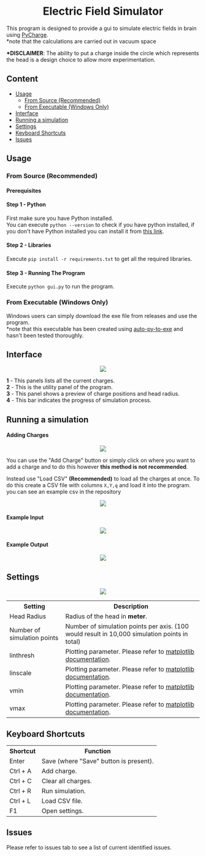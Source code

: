 <h1 style="text-align: center;">Electric Field Simulator</h1>
<p>This program is designed to provide a gui to simulate electric fields in brain using <a href="https://github.com/MatthewFilipovich/pycharge">PyCharge</a>.<br>*note that the calculations are carried out in vacuum space</p>
<p><b>*DISCLAIMER</b>: The ability to put a charge inside the circle which represents the head is a design choice to allow more experimentation.</p>

<h2>Content</h2>
<ul>
    <li><a href = "#usage">Usage</a><ul>
    <li><a href = "#source">From Source (Recommended)</a></li>
    <li><a href = "#exe">From Executable (Windows Only)</a></li>
    </ul>
    </li>
    <li><a href = "#ui">Interface</a></li>
    <li><a href = "#sim">Running a simulation</a></li>
    <li><a href = "#settings">Settings</a></li>
    <li><a href = "#shortcuts">Keyboard Shortcuts</a></li>
    <li><a href = "#issues">Issues</a></li>
</ul>

<h2 id = "usage">Usage</h2>
<h3 id = "source">From Source (Recommended)</h3>
<h4>Prerequisites</h4>
<h4>Step 1 - Python</h4>
<p>First make sure you have Python installed.<br>You can execute <code>python --version</code> to check if you have python installed, if you don't have Python installed you can install it from <a href="https://www.python.org/">this link</a>.</p>

<h4>Step 2 - Libraries</h4>
<p>Execute <code>pip install -r requirements.txt</code> to get all the required libraries.</p>

<h4>Step 3 - Running The Program</h4>
<p>Execute <code>python gui.py</code> to run the program.</p>

<h3 id = "exe">From Executable (Windows Only)</h3>
<p>Windows users can simply download the exe file from releases and use the program.<br>*note that this executable has been created using <a href="https://github.com/brentvollebregt/auto-py-to-exe">auto-py-to-exe</a> and hasn't been tested thoroughly.

<h2 id = "ui">Interface</h2>
<center>
<img src= "screenshots\1.png">
</center>
<p><b>1</b> - This panels lists all the current charges.<br>
<b>2</b> - This is the utility panel of the program.<br>
<b>3</b> - This panel shows a preview of charge positions and head radius.<br>
<b>4</b> - This bar indicates the progress of simulation process.<br></p>

<h2 id = "sim">Running a simulation</h2>
<h4>Adding Charges</h4>
<center>
<img src= "screenshots\4.png">
</center>
<p>You can use the "Add Charge" button or simply click on where you want to add a charge and to do this however <b>this method is not recommended</b>.
<p>Instead use "Load CSV" <b>(Recommended)</b> to load all the charges at once. To do this create a CSV file with columns <code>X,Y,q</code> and load it into the program. you can see an example csv in the repository</p>

<center>
<img src= "screenshots\3.png">
</center>

<h4>Example Input</h4>
<center>
<img src= "screenshots\5.png">
</center>
<h4>Example Output</h4>
<center>
<img src= "screenshots\6.png">
</center>
<h2 id = "settings">Settings</h2>
<center>
<img src= "screenshots\2.png">
</center>

<table>
    <tr>
        <th>Setting</th>
        <th>Description</th>
    </tr>
    <tr>
        <td>Head Radius</td>
        <td>Radius of the head in <b>meter</b>.</td>
    </tr>
    <tr>
        <td>Number of simulation points</td>
        <td>Number of simulation points per axis. (100 would result in 10,000 simulation points in total)</td>
    </tr>
    <tr>
        <td>linthresh</td>
        <td>Plotting parameter. Please refer to <a href="https://matplotlib.org/stable/api/_as_gen/matplotlib.colors.SymLogNorm.html">matplotlib documentation</a>.</td>
    </tr>
    <tr>
        <td>linscale</td>
        <td>Plotting parameter. Please refer to <a href="https://matplotlib.org/stable/api/_as_gen/matplotlib.colors.SymLogNorm.html">matplotlib documentation</a>.</td>
    </tr>
    <tr>
        <td>vmin</td>
        <td>Plotting parameter. Please refer to <a href="https://matplotlib.org/stable/api/_as_gen/matplotlib.colors.SymLogNorm.html">matplotlib documentation</a>.</td>
    </tr>
    <tr>
        <td>vmax</td>
        <td>Plotting parameter. Please refer to <a href="https://matplotlib.org/stable/api/_as_gen/matplotlib.colors.SymLogNorm.html">matplotlib documentation</a>.</td>
    </tr>
</table>

<h2 id = "shortcuts">Keyboard Shortcuts</h2>
<table>
    <tr>
        <th>Shortcut</th>
        <th>Function</th>
    </tr>
    <tr>
        <td>Enter</td>
        <td>Save (where "Save" button is present).</td>
    </tr>
    <tr>
        <td>Ctrl + A</td>
        <td>Add charge.</td>
    </tr>
    <tr>
        <td>Ctrl + C</td>
        <td>Clear all charges.</td>
    </tr>
    <tr>
        <td>Ctrl + R</td>
        <td>Run simulation.</td>
    </tr>
    <tr>
        <td>Ctrl + L</td>
        <td>Load CSV file.</td>
    </tr>
    <tr>
        <td>F1</td>
        <td>Open settings.</td>
    </tr>
</table>

<h2 id = "issues">Issues</h2>
<p>Please refer to issues tab to see a list of current identified issues.</p>
